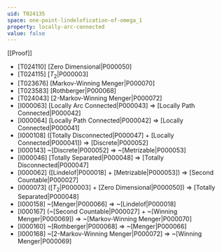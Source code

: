```yaml
---
uid: T024135
space: one-point-lindelofication-of-omega_1
property: locally-arc-connected
value: false
---
```

[[Proof]]

* [T024110] [Zero Dimensional|P000050]
* [T024115] [$T_2$|P000003]
* [T023676] [Markov-Winning Menger|P000070]
* [T023583] [Rothberger|P000068]
* [T024043] [2-Markov-Winning Menger|P000072]
* [I000063] [Locally Arc Connected|P000043] => [Locally Path Connected|P000042]
* [I000064] [Locally Path Connected|P000042] => [Locally Connected|P000041]
* [I000108] ([Totally Disconnected|P000047] + [Locally Connected|P000041]) => [Discrete|P000052]
* [I000143] ~[Discrete|P000052] => ~[Metrizable|P000053]
* [I000046] [Totally Separated|P000048] => [Totally Disconnected|P000047]
* [I000062] ([Lindelof|P000018] + [Metrizable|P000053]) => [Second Countable|P000027]
* [I000073] ([$T_2$|P000003] + [Zero Dimensional|P000050]) => [Totally Separated|P000048]
* [I000158] ~[Menger|P000066] => ~[Lindelof|P000018]
* [I000167] (~[Second Countable|P000027] + ~[Winning Menger|P000069]) => ~[Markov-Winning Menger|P000070]
* [I000160] ~[Rothberger|P000068] => ~[Menger|P000066]
* [I000168] ~[2-Markov-Winning Menger|P000072] => ~[Winning Menger|P000069]

